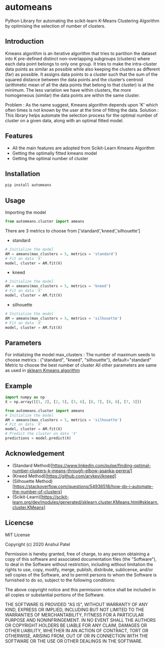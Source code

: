 # automeans
Python Library for automating the scikit-learn K-Means Clustering Algorithm by optimising the selection of number of clusters.

## Introduction
Kmeans algorithm is an iterative algorithm that tries to partition the dataset into K pre-defined distinct non-overlapping subgroups (clusters) where each data point belongs to only one group. It tries to make the intra-cluster data points as similar as possible while also keeping the clusters as different (far) as possible. It assigns data points to a cluster such that the sum of the squared distance between the data points and the cluster’s centroid (arithmetic mean of all the data points that belong to that cluster) is at the minimum. The less variation we have within clusters, the more homogeneous (similar) the data points are within the same cluster.

Problem : As the name suggest, Kmeans algorithm depends upon 'K' which often times is not known by the user at the time of fitting the data.
Solution : This library helps automate the selection process for the optimal number of cluster on a given data, along with an optimal fitted model.

## Features
- All the main features are adopted from Scikit-Learn Kmeans Algorithm
- Getting the optimally fitted kmeans model
- Getting the optimal number of cluster

## Installation
```Python
pip install automeans
```
## Usage
Importing the model
```python
from automeans.cluster import ameans
```
There are 3 metrics to choose from ['standard','kneed','silhouette']

- standard
```python
# Initialize the model
AM = ameans(max_clusters = 5, metrics = 'standard')
# Fit on data 'X'
model, cluster = AM.fit(X)
```
- kneed
```python
# Initialize the model
AM = ameans(max_clusters = 5, metrics = 'kneed')
# Fit on data 'X'
model, cluster = AM.fit(X)
```
- silhouette
```python
# Initialize the model
AM = ameans(max_clusters = 5, metrics = 'silhouette')
# Fit on data 'X'
model, cluster = AM.fit(X)
```
## Parameters
For initializing the model
max_clusters : The number of maximum seeds to choose
metrics : {"standard", "kneed", "silhouette"}, default="standard"
        Metric to choose the best number of cluster
All other parameters are same as used in [sklearn Kmeans algorithm](https://scikit-learn.org/dev/modules/generated/sklearn.cluster.KMeans.html#sklearn.cluster.KMeans)

## Example
```python
import numpy as np
X = np.array([[1, 2], [2, 5], [3, 6], [8, 7], [8, 8], [7, 3]])

from automeans.cluster import ameans
# Initialize the model
AM = ameans(max_clusters = 5, metrics = 'silhouette')
# Fit on data 'X'
model, cluster = AM.fit(X)
# Predict the cluster on data 'X'
predictions = model.predict(X)
```
## Acknowledgement
- (Standard Method)[https://www.linkedin.com/pulse/finding-optimal-number-clusters-k-means-through-elbow-asanka-perera/]
- (Kneed Method)[https://github.com/arvkevi/kneed]
- (Silhouette Method)[https://stackoverflow.com/questions/54936518/how-do-i-automate-the-number-of-clusters]
- (Scikit-Learn)[https://scikit-learn.org/dev/modules/generated/sklearn.cluster.KMeans.html#sklearn.cluster.KMeans]

## Licencse

MIT License

Copyright (c) 2020 Anshul Patel

Permission is hereby granted, free of charge, to any person obtaining a copy
of this software and associated documentation files (the "Software"), to deal
in the Software without restriction, including without limitation the rights
to use, copy, modify, merge, publish, distribute, sublicense, and/or sell
copies of the Software, and to permit persons to whom the Software is
furnished to do so, subject to the following conditions:

The above copyright notice and this permission notice shall be included in all
copies or substantial portions of the Software.

THE SOFTWARE IS PROVIDED "AS IS", WITHOUT WARRANTY OF ANY KIND, EXPRESS OR
IMPLIED, INCLUDING BUT NOT LIMITED TO THE WARRANTIES OF MERCHANTABILITY,
FITNESS FOR A PARTICULAR PURPOSE AND NONINFRINGEMENT. IN NO EVENT SHALL THE
AUTHORS OR COPYRIGHT HOLDERS BE LIABLE FOR ANY CLAIM, DAMAGES OR OTHER
LIABILITY, WHETHER IN AN ACTION OF CONTRACT, TORT OR OTHERWISE, ARISING FROM,
OUT OF OR IN CONNECTION WITH THE SOFTWARE OR THE USE OR OTHER DEALINGS IN THE
SOFTWARE.

